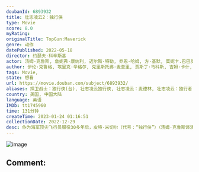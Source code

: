 ```yaml
---
doubanId: 6893932
title: 壮志凌云2：独行侠
type: Movie
score: 8.0
myRating: 
originalTitle: TopGun:Maverick
genre: 动作
datePublished: 2022-05-18
director: 约瑟夫·科辛斯基
actor: 汤姆·克鲁斯, 詹妮弗·康纳利, 迈尔斯·特勒, 乔恩·哈姆, 方·基默, 莫妮卡.巴巴罗, 珍·路易莎·凯利, 曼尼·贾希尼托, 罗伯塔·斯巴达, 艾德·哈里斯, 格伦·鲍威尔, 刘易斯·普尔曼, 雷蒙德·李, 莉莲安娜·雷伊, 杰·埃利斯, 杰克·皮克金, 蕾切尔·马卡里兰, 巴希尔·萨拉赫丁, 彼得·马克·肯德尔, 查尔斯·帕内尔, 切尔西哈里斯, 丹尼·拉米雷斯, 王仲欣, 南希·德马尔斯, 康妮·夏普, 塞尔吉奥·布里奥内斯, 佩内洛普·卡普迪雅, 马克·安东尼·考克斯, 莫宾·汗, 托马辛·麦肯齐, 斯蒂芬妮·安德里娅·巴伦, 香农·凯恩, 格雷格·泰山·戴维斯
author: 伊伦·克鲁格, 埃里克·辛格尔, 克里斯托弗·麦奎里, 贾斯丁·马科斯, 吉姆·卡什, 小杰克·埃普斯, 彼得·克莱格
tags: Movie, 
state: 想看
url: https://movie.douban.com/subject/6893932/
aliases: 捍卫战士：独行侠(台), 壮志凌云独行侠, 壮志凌云：麦德林, 壮志凌云：独行者, 壮志凌云：独行侠, 壮志凌云2：马弗里克, Top_Gun_2, Top_Gun_Maverick
country: 美国, 中国大陆
language: 英语
IMDb: tt1745960
time: 131分钟
createTime: 2023-01-24 01:16:51
collectionDate: 2022-12-29
desc: 作为海军顶尖飞行员服役30多年后，皮特·米切尔（代号：“独行侠”）（汤姆·克鲁斯饰演）决定打破体制的限制，成为一名试飞员接受更大的挑战。当他接到命令，为一项高难度特殊任务训练一群“高空利剑”项目的毕...
---
```


![image](p2870610648.jpg)

Comment: 
---

